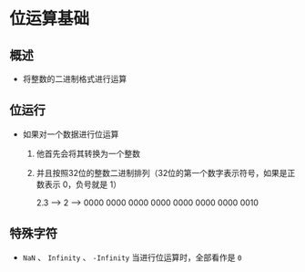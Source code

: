 # 位运算基础

## 概述

*   将整数的二进制格式进行运算

## 位运行

*   如果对一个数据进行位运算

    1.  他首先会将其转换为一个整数

    2.  并且按照32位的整数二进制排列（32位的第一个数字表示符号，如果是正数表示 0，负号就是 1）

        2.3 --> 2 -->  0000 0000 0000 0000 0000 0000 0000 0010

## 特殊字符

*   `NaN` 、 `Infinity` 、 `-Infinity` 当进行位运算时，全部看作是 `0`

